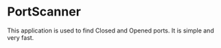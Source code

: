 # PortScanner
This application is used to find Closed and Opened ports. It is simple and very fast.
